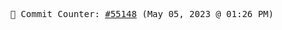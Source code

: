 <p align="center">
    <samp>
        📮 Commit Counter: <a href="https://github.com/Javascript-void0/Javascript-void0/commits/main">#55148</a> (May 05, 2023 @ 01:26 PM)
    </samp>
</p>